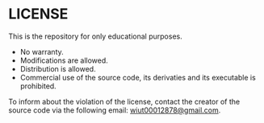 # LICENSE

This is the repository for only educational purposes.

- No warranty.
- Modifications are allowed.
- Distribution is allowed.
- Commercial use of the source code, its derivaties and its executable is prohibited.

To inform about the violation of the license, contact the creator of the source code via the following email: wiut00012878@gmail.com.
